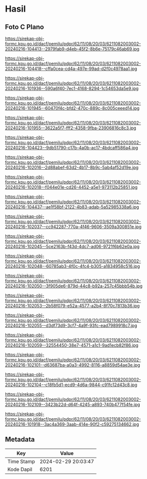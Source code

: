 # Hasil

## Foto C Plano

https://sirekap-obj-formc.kpu.go.id/dacf/pemilu/pdpr/62/11/08/20/03/6211082003002-20240216-104413--2979fab9-d4eb-45f2-8b6e-75179c46ab69.jpg

https://sirekap-obj-formc.kpu.go.id/dacf/pemilu/pdpr/62/11/08/20/03/6211082003002-20240216-104418--cffa0cea-cd4a-497e-99ad-d2f0c4978aa1.jpg

https://sirekap-obj-formc.kpu.go.id/dacf/pemilu/pdpr/62/11/08/20/03/6211082003002-20240216-101936--590a6f40-7ec1-4168-8294-1c54653da5e9.jpg

https://sirekap-obj-formc.kpu.go.id/dacf/pemilu/pdpr/62/11/08/20/03/6211082003002-20240216-101945--60470f4c-bfd2-470c-889c-8c005ceeed14.jpg

https://sirekap-obj-formc.kpu.go.id/dacf/pemilu/pdpr/62/11/08/20/03/6211082003002-20240216-101955--3622a5f7-fff2-4358-9fba-23906816c8c3.jpg

https://sirekap-obj-formc.kpu.go.id/dacf/pemilu/pdpr/62/11/08/20/03/6211082003002-20240216-104423--9db51790-c17b-4a0b-ac17-4bdcaff586a4.jpg

https://sirekap-obj-formc.kpu.go.id/dacf/pemilu/pdpr/62/11/08/20/03/6211082003002-20240216-102016--2d88abef-63d2-4b17-8b9c-5ab4af52d19e.jpg

https://sirekap-obj-formc.kpu.go.id/dacf/pemilu/pdpr/62/11/08/20/03/6211082003002-20240216-102018--f044e01e-cd26-4452-a5e1-973112b25851.jpg

https://sirekap-obj-formc.kpu.go.id/dacf/pemilu/pdpr/62/11/08/20/03/6211082003002-20240216-104437--ae1f58bf-2122-4b83-adab-5a52985338a6.jpg

https://sirekap-obj-formc.kpu.go.id/dacf/pemilu/pdpr/62/11/08/20/03/6211082003002-20240216-102037--cc942287-770a-4f46-9606-3509a300851e.jpg

https://sirekap-obj-formc.kpu.go.id/dacf/pemilu/pdpr/62/11/08/20/03/6211082003002-20240216-102045--5ce2163b-f43d-4dc7-ad06-9721f6b62e0a.jpg

https://sirekap-obj-formc.kpu.go.id/dacf/pemilu/pdpr/62/11/08/20/03/6211082003002-20240216-102048--60785ab3-4f0c-4fc4-b305-a1834958c516.jpg

https://sirekap-obj-formc.kpu.go.id/dacf/pemilu/pdpr/62/11/08/20/03/6211082003002-20240216-102050--3f905de6-879d-44c8-b92a-257c45bbb54b.jpg

https://sirekap-obj-formc.kpu.go.id/dacf/pemilu/pdpr/62/11/08/20/03/6211082003002-20240216-102053--2b58f079-e52a-4577-a2b4-8f70c7813b36.jpg

https://sirekap-obj-formc.kpu.go.id/dacf/pemilu/pdpr/62/11/08/20/03/6211082003002-20240216-102055--d3df73d9-3cf7-4a9f-93fc-ead7989918c7.jpg

https://sirekap-obj-formc.kpu.go.id/dacf/pemilu/pdpr/62/11/08/20/03/6211082003002-20240216-102059--32554450-38e7-4571-a1c1-9ad1ecb82f86.jpg

https://sirekap-obj-formc.kpu.go.id/dacf/pemilu/pdpr/62/11/08/20/03/6211082003002-20240216-102101--d63687ba-a0a3-4992-8116-a8859d54ae3e.jpg

https://sirekap-obj-formc.kpu.go.id/dacf/pemilu/pdpr/62/11/08/20/03/6211082003002-20240216-102104--c18fb5d1-ecd9-4d6a-9844-c91fc12d43c8.jpg

https://sirekap-obj-formc.kpu.go.id/dacf/pemilu/pdpr/62/11/08/20/03/6211082003002-20240216-102109--3423b22d-d64f-4245-a893-740b477f54fe.jpg

https://sirekap-obj-formc.kpu.go.id/dacf/pemilu/pdpr/62/11/08/20/03/6211082003002-20240216-101918--3ac4a369-3aab-414e-90f2-c59275134662.jpg


## Metadata

| Key        | Value               |
| ---------- | ------------------- |
| Time Stamp | 2024-02-29 20:03:47 |
| Kode Dapil | 6201                |



